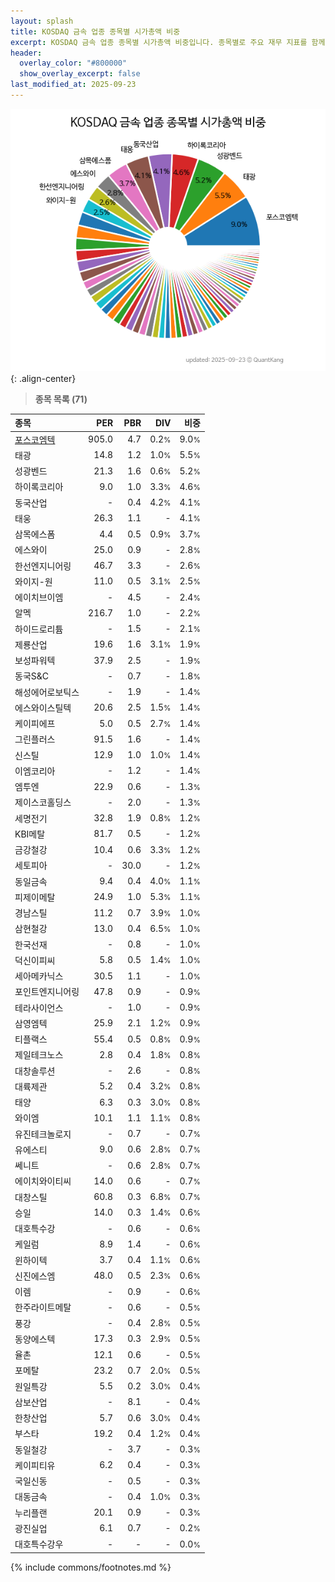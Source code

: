 ```yaml
---
layout: splash
title: KOSDAQ 금속 업종 종목별 시가총액 비중
excerpt: KOSDAQ 금속 업종 종목별 시가총액 비중입니다. 종목별로 주요 재무 지표를 함께 표시합니다.
header:
  overlay_color: "#800000"
  show_overlay_excerpt: false
last_modified_at: 2025-09-23
---
```



![KOSDAQ 금속 업종 종목별 시가총액 비중](/stats/sector/images/kosdaq_업종_금속_종목.png){: .align-center}


> **종목 목록 (71)**<a id="list"></a>

| **종목** | **PER** | **PBR** | **DIV** | **비중** |
| :------- | ------: | ------: | ------: | -------: |
| [포스코엠텍](/009520/) | 905.0 | 4.7 | 0.2<small>%</small> | 9.0<small>%</small> |
| 태광 | 14.8 | 1.2 | 1.0<small>%</small> | 5.5<small>%</small> |
| 성광벤드 | 21.3 | 1.6 | 0.6<small>%</small> | 5.2<small>%</small> |
| 하이록코리아 | 9.0 | 1.0 | 3.3<small>%</small> | 4.6<small>%</small> |
| 동국산업 | - | 0.4 | 4.2<small>%</small> | 4.1<small>%</small> |
| 태웅 | 26.3 | 1.1 | - | 4.1<small>%</small> |
| 삼목에스폼 | 4.4 | 0.5 | 0.9<small>%</small> | 3.7<small>%</small> |
| 에스와이 | 25.0 | 0.9 | - | 2.8<small>%</small> |
| 한선엔지니어링 | 46.7 | 3.3 | - | 2.6<small>%</small> |
| 와이지-원 | 11.0 | 0.5 | 3.1<small>%</small> | 2.5<small>%</small> |
| 에이치브이엠 | - | 4.5 | - | 2.4<small>%</small> |
| 알멕 | 216.7 | 1.0 | - | 2.2<small>%</small> |
| 하이드로리튬 | - | 1.5 | - | 2.1<small>%</small> |
| 제룡산업 | 19.6 | 1.6 | 3.1<small>%</small> | 1.9<small>%</small> |
| 보성파워텍 | 37.9 | 2.5 | - | 1.9<small>%</small> |
| 동국S&C | - | 0.7 | - | 1.8<small>%</small> |
| 해성에어로보틱스 | - | 1.9 | - | 1.4<small>%</small> |
| 에스와이스틸텍 | 20.6 | 2.5 | 1.5<small>%</small> | 1.4<small>%</small> |
| 케이피에프 | 5.0 | 0.5 | 2.7<small>%</small> | 1.4<small>%</small> |
| 그린플러스 | 91.5 | 1.6 | - | 1.4<small>%</small> |
| 신스틸 | 12.9 | 1.0 | 1.0<small>%</small> | 1.4<small>%</small> |
| 이엠코리아 | - | 1.2 | - | 1.4<small>%</small> |
| 엠투엔 | 22.9 | 0.6 | - | 1.3<small>%</small> |
| 제이스코홀딩스 | - | 2.0 | - | 1.3<small>%</small> |
| 세명전기 | 32.8 | 1.9 | 0.8<small>%</small> | 1.2<small>%</small> |
| KBI메탈 | 81.7 | 0.5 | - | 1.2<small>%</small> |
| 금강철강 | 10.4 | 0.6 | 3.3<small>%</small> | 1.2<small>%</small> |
| 세토피아 | - | 30.0 | - | 1.2<small>%</small> |
| 동일금속 | 9.4 | 0.4 | 4.0<small>%</small> | 1.1<small>%</small> |
| 피제이메탈 | 24.9 | 1.0 | 5.3<small>%</small> | 1.1<small>%</small> |
| 경남스틸 | 11.2 | 0.7 | 3.9<small>%</small> | 1.0<small>%</small> |
| 삼현철강 | 13.0 | 0.4 | 6.5<small>%</small> | 1.0<small>%</small> |
| 한국선재 | - | 0.8 | - | 1.0<small>%</small> |
| 덕신이피씨 | 5.8 | 0.5 | 1.4<small>%</small> | 1.0<small>%</small> |
| 세아메카닉스 | 30.5 | 1.1 | - | 1.0<small>%</small> |
| 포인트엔지니어링 | 47.8 | 0.9 | - | 0.9<small>%</small> |
| 테라사이언스 | - | 1.0 | - | 0.9<small>%</small> |
| 삼영엠텍 | 25.9 | 2.1 | 1.2<small>%</small> | 0.9<small>%</small> |
| 티플랙스 | 55.4 | 0.5 | 0.8<small>%</small> | 0.9<small>%</small> |
| 제일테크노스 | 2.8 | 0.4 | 1.8<small>%</small> | 0.8<small>%</small> |
| 대창솔루션 | - | 2.6 | - | 0.8<small>%</small> |
| 대륙제관 | 5.2 | 0.4 | 3.2<small>%</small> | 0.8<small>%</small> |
| 태양 | 6.3 | 0.3 | 3.0<small>%</small> | 0.8<small>%</small> |
| 와이엠 | 10.1 | 1.1 | 1.1<small>%</small> | 0.8<small>%</small> |
| 유진테크놀로지 | - | 0.7 | - | 0.7<small>%</small> |
| 유에스티 | 9.0 | 0.6 | 2.8<small>%</small> | 0.7<small>%</small> |
| 쎄니트 | - | 0.6 | 2.8<small>%</small> | 0.7<small>%</small> |
| 에이치와이티씨 | 14.0 | 0.6 | - | 0.7<small>%</small> |
| 대창스틸 | 60.8 | 0.3 | 6.8<small>%</small> | 0.7<small>%</small> |
| 승일 | 14.0 | 0.3 | 1.4<small>%</small> | 0.6<small>%</small> |
| 대호특수강 | - | 0.6 | - | 0.6<small>%</small> |
| 케일럼 | 8.9 | 1.4 | - | 0.6<small>%</small> |
| 윈하이텍 | 3.7 | 0.4 | 1.1<small>%</small> | 0.6<small>%</small> |
| 신진에스엠 | 48.0 | 0.5 | 2.3<small>%</small> | 0.6<small>%</small> |
| 이렘 | - | 0.9 | - | 0.6<small>%</small> |
| 한주라이트메탈 | - | 0.6 | - | 0.5<small>%</small> |
| 풍강 | - | 0.4 | 2.8<small>%</small> | 0.5<small>%</small> |
| 동양에스텍 | 17.3 | 0.3 | 2.9<small>%</small> | 0.5<small>%</small> |
| 율촌 | 12.1 | 0.6 | - | 0.5<small>%</small> |
| 포메탈 | 23.2 | 0.7 | 2.0<small>%</small> | 0.5<small>%</small> |
| 원일특강 | 5.5 | 0.2 | 3.0<small>%</small> | 0.4<small>%</small> |
| 삼보산업 | - | 8.1 | - | 0.4<small>%</small> |
| 한창산업 | 5.7 | 0.6 | 3.0<small>%</small> | 0.4<small>%</small> |
| 부스타 | 19.2 | 0.4 | 1.2<small>%</small> | 0.4<small>%</small> |
| 동일철강 | - | 3.7 | - | 0.3<small>%</small> |
| 케이피티유 | 6.2 | 0.4 | - | 0.3<small>%</small> |
| 국일신동 | - | 0.5 | - | 0.3<small>%</small> |
| 대동금속 | - | 0.4 | 1.0<small>%</small> | 0.3<small>%</small> |
| 누리플랜 | 20.1 | 0.9 | - | 0.3<small>%</small> |
| 광진실업 | 6.1 | 0.7 | - | 0.2<small>%</small> |
| 대호특수강우 | - | - | - | 0.0<small>%</small> |

{% include commons/footnotes.md %}